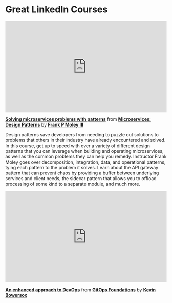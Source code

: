 <h1>Great LinkedIn Courses</h1>

<div style="position:relative;height:0;padding-bottom:56.25%"><iframe width="640" height="360" src="https://www.linkedin.com/learning/embed/microservices-design-patterns-23454771/solving-microservices-problems-with-patterns?autoplay=false&claim=AQECZ0kbXini-AAAAZeiVNEzHUhNk7xrN-0FCqmuTnULb4csmJ3bdYwLqa3SdrrlYFhsyTMYI0Yc_dY4MKpXggtBkF_bB2c76frOtAKwdxv03LhfjRbiNPFcTQorZe4SgZa2oRJ6gUlbsrDygqnemsOpQ6fEbUrislPi18egsXyH_eG3ZKJwARyBD1BI-1pIgNW08REajvoa01GyTdSMAgA7k6Lf_NSYKi19scy-KR4ktgs4QZ3QtXyPHiIdBAVCvUepTvdPllrdJrEWbrckSW3CoR8_Hk19KpJK3P9gE92nLc6xc-btRSj_ad57fQfQp0TkSMBZ74N8t1yOX2Uo16l6vHtz4n2dui7UcQJGs-pig7ncXVGUbQ8b-ZQsyHC4HCqp8NUybI1_NtibOxcZn5LXmWQvZjrJLitEzLnABIfFfwuZh6gSGdDTjrbmgBEDCJjqZNHO4jCqAgqLZQSJ0Aany0YAajsKnQTKlNyRnE1q_zFU1FaNiZuS2OTZp3vatfKpek1YJPGN5-xqJsAPQ5_QJmy6QjyrpabzMXHk3hesW7OfRv6X8AA6rd2ADCHagFaytihzjdHa00x5knhwzL4JO4M24bF3hoR8HhLcZZKrmBCnTILQgUwjI-oKz7EjSgL1LBduxhoMFa3kxsljRUoeg_IcGuMie9dVXjXqlpSC7yjxVwY7KpfVtdhbJeD6nTTsHZfrvTzADdrLkq7PVorQwMwAU2s7P9RLyg6SQPZCnDKA2qU7c_CE5Rn0VQkaSmy7_PQ9DlxFooXKd3RSgRJUv0qiclQr-qBkBkuyPx9cmStvBTkZCTNLW7Uqcg3FMJYnHrHZKziYNfy_N5DlpVgLykjUKb8V6sCy2yuAhqDCSc4RCO65KgeYba-MYxJ-MITqnAmAvNbRGod_QAdsCq4sPi8sC-e1wFyGG_txocDmOjidl0Jx6PE48aQGhZZnlPCsYZ69U9ZURV3LMfVfAad5Y7maQ1iXSKBMqJcu2mZ1RWKK_cgWrQT9RurnSezf8nfd1IWDqHrIYZqRHuOcsud_GYSrOLgy_cpXEkPueuES6-GF2xowtXYVZJbCcjup3LxlM2rSuBtgAzJvbml4f-dKqr-JyDB1ALxmJS4J5tg3w0qm0CqvxwbLFmM4aXlEb89lZ-P8kh7R7rvf0dYlLVLIHVTbQxxbsqW3tloaMU6Mbm1Xfjm8Qw" mozallowfullscreen="true" webkitallowfullscreen="true" allowfullscreen="true" frameborder="0" style="position:absolute;width:100%;height:100%;left:0"></iframe></div><p><strong><a href="https://www.linkedin.com/learning/microservices-design-patterns-23454771/solving-microservices-problems-with-patterns?trk=embed_lil">Solving microservices problems with patterns</a></strong> from <strong><a href="https://www.linkedin.com/learning/microservices-design-patterns-23454771?trk=embed_lil">Microservices: Design Patterns</a></strong> by <strong><a href="https://www.linkedin.com/learning/instructors/frank-p-moley-iii?trk=embed_lil">Frank P Moley III</a></strong></p>

Design patterns save developers from needing to puzzle out solutions to problems that others in their industry have already encountered and solved. In this course, get up to speed with over a variety of different design patterns that you can leverage when building and operating microservices, as well as the common problems they can help you remedy. Instructor Frank Moley goes over decomposition, integration, data, and operational patterns, tying each pattern to the problem it solves. Learn about the API gateway pattern that can prevent chaos by providing a buffer between underlying services and client needs, the sidecar pattern that allows you to offload processing of some kind to a separate module, and much more.

<div style="position:relative;height:0;padding-bottom:56.25%"><iframe width="640" height="360" src="https://www.linkedin.com/learning/embed/gitops-foundations/an-enhanced-approach-to-devops?autoplay=false&claim=AQHayTdKG6jVNQAAAZertx_K6QtidP_wH5IuGFINavERaG3FWQYavNcZ79eTuIBNIrrFUhVhrM9oLkYQHo8Gd5N0RYqVUuDD0NtX9yKv8uRiamdlDqcm5EGtejWdQGSRYG7N0VUd19lZH8257Zj5BHebhjRzlOJUAcVzFMLxKYWTqopR51m6EIOtgP7ZLYKy4l249Igu-2_31bLLhWncuZ46dFlTzOGsi4v8SNJAVUg36wytWhi9209mxjwjxMxlKp9xBoJTAdJOdFsQ2olVq__U3NoK16is_gJBKv0hTh8gXf4LjqUJMNjlkuuXCDYMv1kk5KzKRFbC3H5Z82-8sAXj80ruw25NUnUtMXR6QxM-lUzpUR-3_sgkzM-8Vu7_qhehDUvN9bzed-0eM4KKYC3e_IQh-8YZG8rIoDSiv_KG1mSfRRQosfgIyxz5VDj90cIKUk77yZe_AgGyOXxlYsgSHF3sT4Nl5wsT4eEs7pJVJNOThv3U6LM-VicNQB9J_gzWFdrJitCAI35KIdBA9ezDs-nqoYOq8RH5qydrVYc90IlMk4b5uhx7BDLzxM70-pdzJFRt-KLh58Op4K-s9PSLquNvq1Rh5S5ZKm0gCVc6zFGulJsPEm54JgQmptbFIVbBu-7tfUiC47EBdsgbpr1L2O3-d2o11shIJqoqt5AolQmvF1gsf3oTYtQrygXA65mNdUMVHwzkg2s75Mp8xGersOHIcJpzyXbZfMvXJghXgDfVg836QvIzQNB_HBeLKdOQwnLSaRWGCpBuyOcnuU8zos_bXz14d1Fy8kTOp1Is7IUevcvLN3ZCdtEDfTsoAXT9oi3m1PBa72PdcjjLe1PPXwoGVtgzPcY5PT3GZCXEFyHdvc92C8bA5-l5vqHMs4t6PQ9EnifYBJF6VyLm1stEOCE56JbXkACMLq2IDKBlIkAa8oryhNiBu2vR5BQCzlq7540wrcUwzxtXp4jzJ23AgEBh_ALOLQ51DahUHgPG28dJ1bqcQ700XYBrIFUKB8ASUmFmWbJn-m-hIYNI5XdBiZWWVZ0NjoZBSW6cnPix-TPG6oRQ6_ngirjDiO51fsjY3F4IrjHIl0lHbxXFP8K0dpX_Fg2oNHUJiYAEbyLBB2J6VPPRjoQTNKhxTgnHUXcjs19BSiebowdUL6rc2P-Ya0cZfhpcxa8w9WGVyqUxbmSUt1m8hw" mozallowfullscreen="true" webkitallowfullscreen="true" allowfullscreen="true" frameborder="0" style="position:absolute;width:100%;height:100%;left:0"></iframe></div><p><strong><a href="https://www.linkedin.com/learning/gitops-foundations/an-enhanced-approach-to-devops?trk=embed_lil">An enhanced approach to DevOps</a></strong> from <strong><a href="https://www.linkedin.com/learning/gitops-foundations?trk=embed_lil">GitOps Foundations</a></strong> by <strong><a href="https://www.linkedin.com/learning/instructors/kevin-bowersox?trk=embed_lil">Kevin Bowersox</a></strong></p>